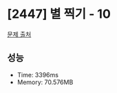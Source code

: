 # [2447] 별 찍기 - 10

[문제 출처](https://www.acmicpc.net/problem/2447)

## 성능

- Time: 3396ms
- Memory: 70.576MB